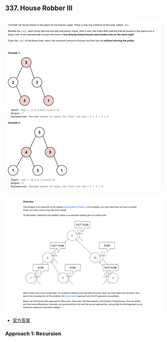 ## 337. House Robber III
![](img/2025-02-13-18-03-58.png)
---
![](img/2025-02-13-18-05-06.png)

- [官方答案](https://leetcode.com/problems/house-robber-iii/solutions/873813/house-robber-iii/)

### Approach 1: Recursion

```java

```
